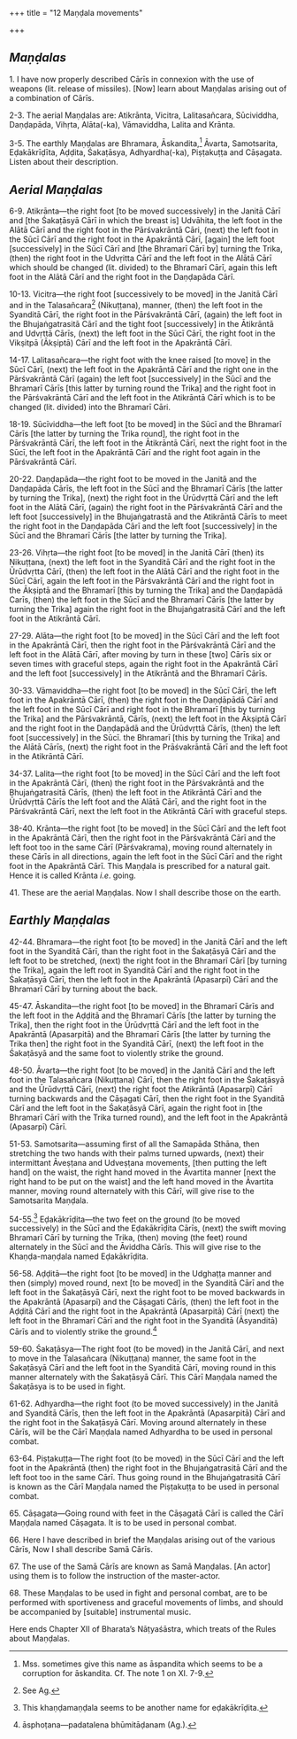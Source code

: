 +++
title = "12 Maṇḍala movements"

+++
## *Maṇḍalas*

1\. I have now properly described Cārīs in connexion with the use of weapons (lit. release of missiles). [Now] learn about Maṇḍalas arising out of a combination of Cārīs.

2-3. The aerial Maṇḍalas are: Atikrānta, Vicitra, Lalitasañcara, Sūcividdha, Daṇḍapāda, Vihṛta, Alāta(-ka), Vāmaviddha, Lalita and Krānta.

3-5. The earthly Maṇḍalas are Bhramara, Āskandita,[^mg1] Āvarta, Samotsarita, Eḍakākrīḍīta, Aḍḍita, Śakaṭāsya, Adhyardha(-ka), Piṣṭakuṭṭa and Cāṣagata. Listen about their description.


[^mg1]:  Mss. sometimes give this name as āspandita which seems to be a corruption for āskandita. Cf. The note 1 on XI. 7-9.

## *Aerial Maṇḍalas*

6-9. Atikrānta—the right foot [to be moved successively] in the Janitā Cārī and [the Śakaṭāsyā Cārī in which the breast is] Udvāhita, the left foot in the Alātā Cārī and the right foot in the Pārśvakrāntā Cāri, (next) the left foot in the Sūcī Cārī and the right foot in the Apakrāntā Cārī, [again] the left foot [successively] in the Sūcī Cārī and [the Bhramarī Cārī by] turning the Trika, (then) the right foot in the Udvṛitta Cārī and the left foot in the Alātā Cārī which should be changed (lit. divided) to the Bhramarī Cārī, again this left foot in the Alātā Cārī and the right foot in the Daṇḍapāda Cārī.

10-13. Vicitra—the right foot [successively to be moved] in the Janitā Cārī and in the Talasañcara[^mg2] (Nikuṭṭana), manner, (then) the left foot in the Syanditā Cārī, the right foot in the Pārśvakrāntā Cārī, (again) the left foot in the Bhujaṅgatrasitā Cārī and the tight foot [successively] in the Ātikrāntā and Udvṛttā Cārīs, (next) the left foot in the Sūcī Cārī, the right foot in the Vikṣitpā (Ākṣiptā) Cārī and the left foot in the Apakrāntā Cārī.


[^mg2]:  See Ag.

14-17. Lalitasañcara—the right foot with the knee raised [to move] in the Sūcī Cārī, (next) the left foot in the Apakrāntā Cārī and the right one in the Pārśvakrāntā Cārī (again) the left foot [successively] in the Sūcī and the Bhramarī Cārīs [this latter by turning round the Trika] and the right foot in the Pārśvakrāntā Cārī and the left foot in the Atikrāntā Cārī which is to be changed (lit. divided) into the Bhramarī Cāri.

18-19. Sūcīviddha—the left foot [to be moved] in the Sūcī and the Bhramarī Cārīs [the latter by turning the Trika round], the right foot in the Pārśvakrāntā Cārī, the left foot in the Ātikrāntā Cārī, next the right foot in the Sūcī, the left foot in the Apakrāntā Cārī and the right foot again in the Pārśvakrāntā Cārī.

20-22. Daṇḍapāda—the right foot to be moved in the Janitā and the Daṇḍapāda Cārīs, the left foot in the Sūcī and the Bhramarī Cārīs [the latter by turning the Trika], (next) the right foot in the Ūrūdvṛttā Cārī and the left foot in the Alātā Cārī, (again) the right foot in the Pārśvakrāntā Cārī and the left foot [successively] in the Bhujaṅgatrastā and the Atikrāntā Cārīs to meet the right foot in the Daṇḍapāda Cārī and the left foot [successively] in the Sūcī and the Bhramarī Cārīs [the latter by turning the Trika].

23-26. Vihṛta—the right foot [to be moved] in the Janitā Cārī (then) its Nikuṭṭana, (next) the left foot in the Syanditā Cārī and the right foot in the Ūrūdvṛtta Cārī, (then) the left foot in the Alātā Cārī and the right foot in the Sūcī Cārī, again the left foot in the Pārśvakrāntā Cārī and the right foot in the Ākṣiptā and the Bhramarī [this by turning the Trika] and the Daṇḍapādā Carīs, (then) the left foot in the Sūcī and the Bhramarī Cārīs [the latter by turning the Trika] again the right foot in the Bhujaṅgatrasitā Cārī and the left foot in the Atikrāntā Cārī.

27-29. Alāta—the right foot [to be moved] in the Sūcī Cārī and the left foot in the Apakrāntā Cārī, then the right foot in the Pārśvakrāntā Cārī and the left foot in the Alātā Cārī, after moving by turn in these [two] Cārīs six or seven times with graceful steps, again the right foot in the Apakrāntā Cārī and the left foot [successively] in the Atikrāntā and the Bhramarī Cārīs.

30-33. Vāmaviddha—the right foot [to be moved] in the Sūcī Cārī, the left foot in the Apakrāntā Cārī, (then) the right foot in the Daṇḍāpādā Cārī and the left foot in the Sūcī Cārī and right foot in the Bhramarī [this by turning the Trika] and the Pārśvakrāntā, Cārīs, (next) the left foot in the Ākṣiptā Cārī and the right foot in the Daṇḍapādā and the Ūrūdvṛttā Cārīs, (then) the left foot [successively] in the Sūcī. the Bhramarī [this by turning the Trika] and the Alātā Cārīs, (next) the right foot in the Prāśvakrāntā Cārī and the left foot in the Atikrāntā Cārī.

34-37. Lalita—the right foot [to be moved] in the Sūcī Cārī and the left foot in the Apakrāntā Cārī, (then) the right foot in the Pārśvakrāntā and the Bhujaṅgatrasitā Cārīs, (then) the left foot in the Atikrāntā Cārī and the Ūrūdvṛttā Cārīs the left foot and the Alātā Cārī, and the right foot in the Pārśvakrāntā Cārī, next the left foot in the Atikrāntā Cārī with graceful steps.

38-40. Krānta—the right foot [to be moved] in the Sūcī Cārī and the left foot in the Apakrāntā Cārī, then the right foot in the Pārśvakrāntā Cārī and the left foot too in the same Cārī (Pārśvakrama), moving round alternately in these Cārīs in all directions, again the left foot in the Sūcī Cārī and the right foot in the Apakrāntā Cārī. This Maṇḍala is prescribed for a natural gait. Hence it is called Krānta *i.e*. going.

41\. These are the aerial Maṇḍalas. Now I shall describe those on the earth.

## *Earthly Maṇḍalas*

42-44. Bhramara—the right foot [to be moved] in the Janitā Cārī and the left foot in the Syanditā Cārī, than the right foot in the Śakaṭāsyā Cārī and the left foot to be stretched, (next) the right foot in the Bhramarī Cārī [by turning the Trika], again the left root in Syanditā Cārī and the right foot in the Śakaṭāsyā Cārī, then the left foot in the Apakrāntā (Apasarpī) Cārī and the Bhramarī Cārī by turning about the back.

45-47. Āskandita—the right foot [to be moved] in the Bhramarī Cārīs and the left foot in the Aḍḍitā and the Bhramarī Cārīs [the latter by turning the Trika], then the right foot in the Ūrūdvṛttā Cārī and the left foot in the Apakrāntā (Apasarpitā) and the Bhramarī Cārīs [the latter by turning the Trika then] the right foot in the Syanditā Cārī, (next) the left foot in the Śakaṭāsyā and the same foot to violently strike the ground.

48-50. Āvarta—the right foot [to be moved] in the Janitā Cārī and the left foot in the Talasañcara (Nikuṭtana) Cārī, then the right foot in the Śakaṭāsyā and the Ūrūdvṛttā Cārī, (next) the right foot the Atikrāntā (Apasarpī) Cārī turning backwards and the Cāṣagati Cārī, then the right foot in the Syanditā Cārī and the left foot in the Śakaṭāsyā Cārī, again the right foot in [the Bhramarī Cārī with the Trika turned round), and the left foot in the Apakrāntā (Apasarpī) Cārī.

51-53. Samotsarita—assuming first of all the Samapāda Sthāna, then stretching the two hands with their palms turned upwards, (next) their intermittant Āveṣṭana and Udveṣṭana movements, [then putting the left hand] on the waist, the right hand moved in the Āvartita manner [next the right hand to be put on the waist] and the left hand moved in the Āvartita manner, moving round alternately with this Cārī, will give rise to the Samotsarita Maṇḍala.

54-55.[^mg3] Eḍakākrīḍita—the two feet on the ground (to be moved successively) in the Sūcī and the Eḍakākrīḍita Cārīs, (next) the swift moving Bhramarī Cārī by turning the Trika, (then) moving (the feet) round alternately in the Sūcī and the Āviddha Cārīs. This will give rise to the Khaṇḍa-maṇḍala named Eḍakākrīḍita.


[^mg3]:  This khaṇḍamaṇḍala seems to be another name for eḍakākrīḍita.

56-58. Aḍḍitā—the right foot [to be moved] in the Udghaṭṭa manner and then (simply) moved round, next [to be moved] in the Syanditā Cārī and the left foot in the Śakaṭāsyā Cārī, next the right foot to be moved backwards in the Apakrāntā (Apasarpī) and the Cāṣagati Cārīs, (then) the left foot in the Aḍḍitā Cārī and the right foot in the Apakrāntā (Apasarpitā) Cārī (next) the left foot in the Bhramarī Cārī and the right foot in the Syanditā (Āsyanditā) Cārīs and to violently strike the ground.[^mg4]

59-60. Śakaṭāsya—The right foot (to be moved) in the Janitā Cārī, and next to move in the Talasañcara (Nikuṭṭana) manner, the same foot in the Śakaṭāsyā Cārī and the left foot in the Syanditā Cārī, moving round in this manner alternately with the Śakaṭāsyā Cārī. This Cārī Maṇḍala named the Śakaṭāsya is to be used in fight.


[^mg4]:  āsphoṭana—padatalena bhūmitāḍanam (Ag.).

61-62. Adhyardha—the right foot (to be moved successively) in the Janitā and Syanditā Cārīs, then the left foot in the Apakrāntā (Apasarpitā) Cārī and the right foot in the Śakaṭāsyā Cārī. Moving around alternately in these Cārīs, will be the Cārī Maṇḍala named Adhyardha to be used in personal combat.

63-64. Piṣṭakuṭṭa—The right foot (to be moved) in the Sūcī Cārī and the left foot in the Apakrāntā (then) the right foot in the Bhujaṅgatrasitā Cārī and the left foot too in the same Cārī. Thus going round in the Bhujaṅgatrasitā Cārī is known as the Cārī Maṇḍala named the Piṣṭakuṭṭa to be used in personal combat.

65\. Cāṣagata—Going round with feet in the Cāṣagatā Cārī is called the Cārī Maṇḍala named Cāṣagata. It is to be used in personal combat.

66\. Here I have described in brief the Maṇḍalas arising out of the various Cārīs, Now I shall describe Samā Cārīs.

67\. The use of the Samā Cārīs are known as Samā Maṇḍalas. [An actor] using them is to follow the instruction of the master-actor.

68\. These Maṇḍalas to be used in fight and personal combat, are to be performed with sportiveness and graceful movements of limbs, and should be accompanied by [suitable] instrumental music.

Here ends Chapter XII of Bharata’s Nāṭyaśāstra, which treats of the Rules about Maṇḍalas.



